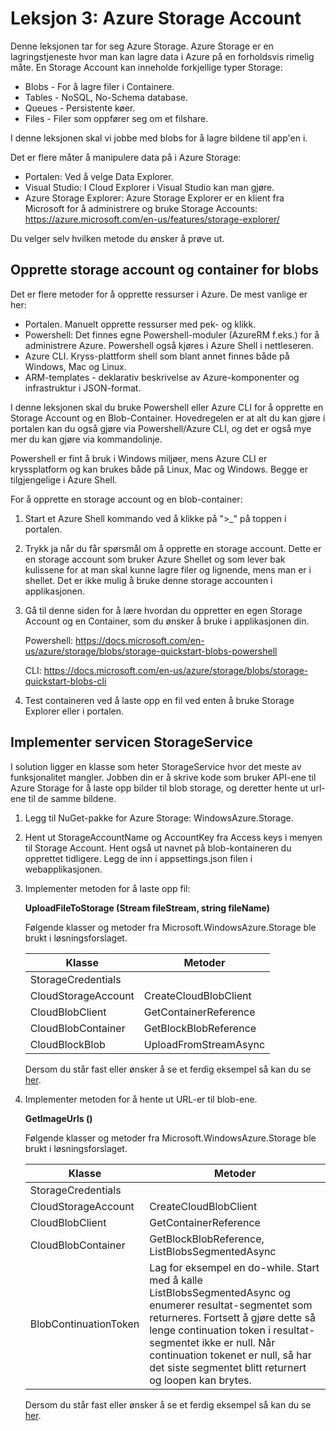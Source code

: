 # Leksjon 3: Azure Storage Account

Denne leksjonen tar for seg Azure Storage. Azure Storage er en lagringstjeneste hvor man kan lagre data i Azure på en forholdsvis rimelig måte. En Storage Account kan inneholde forkjellige typer Storage:

- Blobs - For å lagre filer i Containere.
- Tables - NoSQL, No-Schema database.
- Queues - Persistente køer.
- Files - Filer som oppfører seg om et filshare.

I denne leksjonen skal vi jobbe med blobs for å lagre bildene til app'en i.

Det er flere måter å manipulere data på i Azure Storage:

- Portalen: Ved å velge Data Explorer.
- Visual Studio: I Cloud Explorer i Visual Studio kan man gjøre.
- Azure Storage Explorer: Azure Storage Explorer er en klient fra Microsoft for å administrere og bruke Storage Accounts: https://azure.microsoft.com/en-us/features/storage-explorer/

Du velger selv hvilken metode du ønsker å prøve ut.

## Opprette storage account og container for blobs

Det er flere metoder for å opprette ressurser i Azure. De mest vanlige er her:

- Portalen. Manuelt opprette ressurser med pek- og klikk.
- Powershell: Det finnes egne Powershell-moduler (AzureRM f.eks.) for å administrere Azure. Powershell også kjøres i Azure Shell i nettleseren.
- Azure CLI. Kryss-plattform shell som blant annet finnes både på Windows, Mac og Linux.
- ARM-templates - deklarativ beskrivelse av Azure-komponenter og infrastruktur i JSON-format.

I denne leksjonen skal du bruke Powershell eller Azure CLI for å opprette en Storage Account og en Blob-Container. Hovedregelen er at alt du kan gjøre i portalen kan du også gjøre via Powershell/Azure CLI, og det er også mye mer du kan gjøre via kommandolinje.

Powershell er fint å bruk i Windows miljøer, mens Azure CLI er kryssplatform og kan brukes både på Linux, Mac og Windows. Begge er tilgjengelige i Azure Shell.

For å opprette en storage account og en blob-container:

1. Start et Azure Shell kommando ved å klikke på ">\_" på toppen i portalen.
2. Trykk ja når du får spørsmål om å opprette en storage account. Dette er en storage account som bruker Azure Shellet og som lever bak kulissene for at man skal kunne lagre filer og lignende, mens man er i shellet. Det er ikke mulig å bruke denne storage accounten i applikasjonen.
3. Gå til denne siden for å lære hvordan du oppretter en egen Storage Account og en Container, som du ønsker å bruke i applikasjonen din.
   
   Powershell:
   https://docs.microsoft.com/en-us/azure/storage/blobs/storage-quickstart-blobs-powershell
    
   CLI:
   https://docs.microsoft.com/en-us/azure/storage/blobs/storage-quickstart-blobs-cli

4. Test containeren ved å laste opp en fil ved enten å bruke Storage Explorer eller i portalen.

## Implementer servicen StorageService

I solution ligger en klasse som heter StorageService hvor det meste av funksjonalitet mangler. Jobben din er å skrive kode som bruker API-ene til Azure Storage for å laste opp bilder til blob storage, og deretter hente ut url-ene til de samme bildene.

1. Legg til NuGet-pakke for Azure Storage: WindowsAzure.Storage.

2. Hent ut StorageAccountName og AccountKey fra Access keys i menyen til Storage Account. Hent også ut navnet på blob-kontaineren du opprettet tidligere. Legg de inn i appsettings.json filen i webapplikasjonen.

3. Implementer metoden for å laste opp fil:

   **UploadFileToStorage (Stream fileStream, string fileName)**

   Følgende klasser og metoder fra Microsoft.WindowsAzure.Storage ble brukt i løsningsforslaget.

   | Klasse              | Metoder               |
   | ------------------- | --------------------- |
   | StorageCredentials  |                       |
   | CloudStorageAccount | CreateCloudBlobClient |
   | CloudBlobClient     | GetContainerReference |
   | CloudBlobContainer  | GetBlockBlobReference |
   | CloudBlockBlob      | UploadFromStreamAsync |

   Dersom du står fast eller ønsker å se et ferdig eksempel så kan du se [her](https://github.com/bouvet/azure-workshops/blob/master/Workshop_1/Komplett/AzureWorkshop/AzureWorkshopApp/Services/StorageService.cs).

4. Implementer metoden for å hente ut URL-er til blob-ene.

   **GetImageUrls ()**

   Følgende klasser og metoder fra Microsoft.WindowsAzure.Storage ble brukt i løsningsforslaget.

   | Klasse                | Metoder                                                                                                                                                                                                                                                                                                         |
   | --------------------- | --------------------------------------------------------------------------------------------------------------------------------------------------------------------------------------------------------------------------------------------------------------------------------------------------------------- |
   | StorageCredentials    |                                                                                                                                                                                                                                                                                                                 |
   | CloudStorageAccount   | CreateCloudBlobClient                                                                                                                                                                                                                                                                                           |
   | CloudBlobClient       | GetContainerReference                                                                                                                                                                                                                                                                                           |
   | CloudBlobContainer    | GetBlockBlobReference, ListBlobsSegmentedAsync                                                                                                                                                                                                                                                                  |
   | BlobContinuationToken | Lag for eksempel en do-while. Start med å kalle ListBlobsSegmentedAsync og enumerer resultat-segmentet som returneres. Fortsett å gjøre dette så lenge continuation token i resultat-segmentet ikke er null. Når continuation tokenet er null, så har det siste segmentet blitt returnert og loopen kan brytes. |

   Dersom du står fast eller ønsker å se et ferdig eksempel så kan du se [her](https://github.com/bouvet/azure-workshops/blob/master/Workshop_1/Komplett/AzureWorkshop/AzureWorkshopApp/Services/StorageService.cs).
